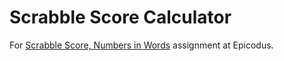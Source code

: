 Scrabble Score Calculator
=======================

For [Scrabble Score, Numbers in Words](http://www.learnhowtoprogram.com/lessons/numbers-in-words) assignment at Epicodus.
